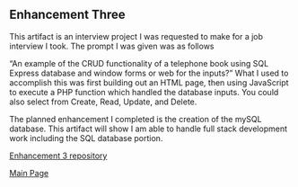 ## Enhancement Three

This artifact is an interview project I was requested to make for a job interview I took.  The prompt I was given was as follows

“An example of the CRUD functionality of a telephone book using SQL Express database and window forms or web for the inputs?”
What I used to accomplish this was first building out an HTML page, then using JavaScript to execute a PHP function which handled the database inputs.  You could also select from Create, Read, Update, and Delete.  

The planned enhancement I completed is the creation of the mySQL database. This artifact will show I am able to handle full stack development work including the SQL database portion.  


[Enhancement 3 repository](https://github.com/fastgunner/AGSProject/wiki)

[Main Page](https://fastgunner.github.io/index.html)
